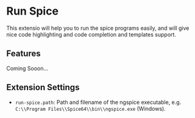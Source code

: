 # Run Spice

This extensio will help you to run the spice programs easily, and will give nice code highlighting and code completion and templates support.

## Features

Coming Sooon...

## Extension Settings

* `run-spice.path`: Path and filename of the ngspice executable, e.g. `C:\\Program Files\\Spice64\\bin\\ngspice.exe` (Windows).
